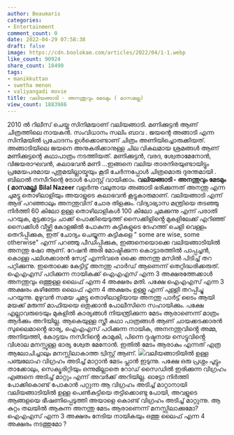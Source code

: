 ```yaml
---
author: Beaumaris
categories:
- Entertainment
comment_count: 0
date: 2022-04-29 07:58:38
draft: false
image: https://cdn.boolokam.com/articles/2022/04/1-1.webp
like_count: 90924
share_count: 18490
tags:
- manikkuttan
- swetha menon
- valiyangadi movie
title: വലിയങ്ങാടി - അനന്തുവും മേടമും ( മാസമല്ല)
view_count: 1883986
---
```


2010 ൽ റിലീസ് ചെയ്ത സിനിമയാണ് വലിയങ്ങാടി. മണിക്കുട്ടൻ ആണ് ചിത്രത്തിലെ നായകൻ. സംവിധാനം സലിം ബാവ . ജയന്റെ അങ്ങാടി എന്ന സിനിമയിൽ പ്രചോദനം ഉൾക്കൊണ്ടാണ് ചിത്രം അണിയിച്ചൊരുക്കിയത്. അങ്ങാടിയിലെ ജയനെ അനുകരിക്കാനുള്ള ചില വികലമായ ശ്രമങ്ങൾ ആണ് മണിക്കുട്ടന്റെ കഥാപാത്രം നടത്തിയത്. മണിക്കുട്ടൻ, വരദ, ശ്വേതാമേനോൻ, വിജയരാഘവൻ, കലാഭവൻ മണി ...ഇങ്ങനെ വലിയ താരനിരയുണ്ടായിട്ടും പ്രമേയപരമായ പുതുമയില്ലായ്മയും കൂടി ചേർന്നപ്പോൾ ചിത്രമൊരു ദുരന്തമായി . ബിലാൽ നസീറിന്റെ ട്രോൾ പോസ്റ്റ് വായിക്കാം. **വലിയങ്ങാടി - അനന്തുവും മേടമും ( മാസമല്ല)** **Bilal Nazeer** വളർന്നു വലുതായ അങ്ങാടി ഭരിക്കുന്നത് അനന്തു എന്ന ചുമട്ടു തൊഴിലാളിയും അയാളുടെ കലാഭവൻ കൂട്ടുകാരുമാണ്. വലിയങ്ങാടി എന്ന് ആര് പറഞ്ഞാലും അനന്തുവിന് ചോര തിളക്കും. വിദ്യാഭ്യാസ മന്ത്രിയെ തടഞ്ഞു നിർത്തി 60 കിലോ ഉള്ള തൊഴിലാളികൾ 100 കിലോ ചുമക്കുന്നു എന്ന് പരാതി പറയുക, മുട്ടക്കാട്ടം ചാക്ക് പൊക്കിയെടുത്ത് സൈക്കിളിൻ്റെ മുകളിലേക്ക് എറിഞ്ഞ് സൈക്കിൾ വീഴ്ത്തി കോളജിൽ പോകുന്ന കുട്ടികളുടെ ദേഹത്ത് ചെളി വെള്ളം തെറിപ്പിക്കുക, ഇത് ചോദ്യം ചെയ്യുന്ന കുട്ടികളെ " some are wise, some otherwise" എന്ന് പറഞ്ഞു പീഡിപ്പിക്കുക, ഇങ്ങനെയൊക്കെ വലിയങ്ങാടിയിൽ അനന്തു ഷോ ആണ്. റേഷൻ അരി മോഷ്ടിക്കുന്ന കൊട്ടാരത്തിൽ പാപ്പച്ചൻ, കൊള്ള പലിശക്കാരൻ സേട്ട് എന്നിവരെ ഒക്കെ അനന്തു മസിൽ പിടിച്ച് തറ പറ്റിക്കുന്നു. ഇതൊക്കെ കേട്ടിട്ട് അനന്തു ഹാർഡ് ആണെന്ന് തെറ്റിദ്ധരിക്കരുത്. ഐഎഎസ് പഠിക്കുന്ന നായികക്ക് ഐഎഎസ് എന്ന 3 അക്ഷരത്തേക്കാൾ അനന്തുവും ഒത്തുള്ള ലൈഫ് എന്ന 4 അക്ഷരം മതി. പക്ഷേ ഐഎഎസ് എന്ന 3 അക്ഷരം കഴിഞ്ഞേ ലൈഫ് എന്ന 4 അക്ഷരം ഉള്ളൂ എന്ന് പുള്ളി തറപ്പിച്ചു പറയുന്നു. മുഴുവൻ സമയ ചുമട്ടു തൊഴിലാളിയായ അനന്തു പാർട്ട് ടൈം ആയി മയക്ക് മരുന്ന് മാഫിയയെ ഒതുക്കാൻ പോലീസിനെ സഹായിക്കും. പക്ഷേ എല്ലാവരുടെയും മുകളിൽ കാര്യങ്ങൾ നിയന്ത്രിക്കുന്ന മേടം ആരാണെന്ന് മാത്രം ആർക്കും അറിയില്ല. ആകെയുള്ള സ്ത്രീ കഥാ പാത്രങ്ങൾ ആണ് ചായക്കടക്കാരൻ സുലൈമാൻ്റെ ഭാര്യ, ഐഎഎസ് പഠിക്കുന്ന നായിക, അനനന്തുവിൻ്റെ അമ്മ, അനിയത്തി, കോട്ടയം നസീറിൻ്റെ കാമുകി, പിന്നെ ദുഷ്ടനായ സെട്ടുവിൻ്റെ വിശാല മനസ്സുള്ള ഭാര്യ ശ്വേത മേനോൻ. ഇതിൽ മേടം ആരാകും എന്നത് എത്ര ആലോചിച്ചാലും മനസ്സിലാകാത്ത ട്വിസ്റ്റ് ആണ്. ![](https://cdn.boolokam.com/articles/2022/04/1-1.webp)വലിയങ്ങാടിയിൽ ഉള്ള പഞ്ചലോഹ വിഗ്രഹം അടിച്ച് മാറ്റാൻ മേടം പ്ലാൻ ഇടുന്നു. പക്ഷേ ഒരു പ്രശ്നം പൂട്ടും താക്കോലും, സെക്യൂരിറ്റിയും ഒന്നുമില്ലാതെ റോഡ് സൈഡിൽ ഇരിക്കുന്ന വിഗ്രഹം എങ്ങനെ അടിച്ച് മാറ്റും എന്ന് അവർക്ക് അറിയില്ല. ഓട്ടോ നിർത്തി പോക്കികൊണ്ട് പോകാൻ പറ്റുന്ന ആ വിഗ്രഹം അടിച്ച് മാറ്റാനായി വലിയങ്ങാടിയിൽ ഉള്ള പെൺകുട്ടിയെ തട്ടിക്കൊണ്ടു പോയി, അവളുടെ ആങ്ങളയെ ഭീഷണിപ്പെടുത്തി അയാളെ കൊണ്ട് വിഗ്രഹം അടിച്ച് മാറ്റുന്നു. ആ കുറ്റം തലയിൽ ആകുന്ന അനന്തു മേടം ആരാണെന്ന് മനസ്സിലാക്കുമോ? ഐഎഎസ് എന്ന 3 അക്ഷരം നേടിയ നായികയും ഒത്തു ലൈഫ് എന്ന 4 അക്ഷരം നടത്തുമോ ?